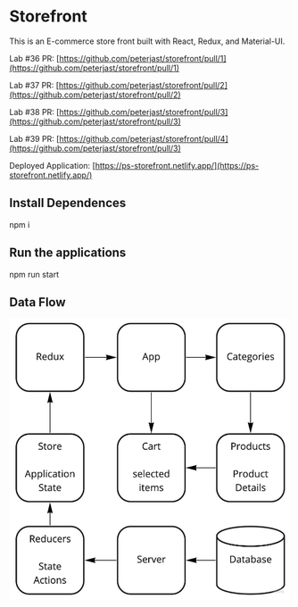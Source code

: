 # Storefront

This is an E-commerce store front built with React, Redux, and Material-UI.

Lab #36 PR: [https://github.com/peterjast/storefront/pull/1](https://github.com/peterjast/storefront/pull/1)

Lab #37 PR: [https://github.com/peterjast/storefront/pull/2](https://github.com/peterjast/storefront/pull/2)

Lab #38 PR: [https://github.com/peterjast/storefront/pull/3](https://github.com/peterjast/storefront/pull/3)

Lab #39 PR: [https://github.com/peterjast/storefront/pull/4](https://github.com/peterjast/storefront/pull/3)

Deployed Application: [https://ps-storefront.netlify.app/](https://ps-storefront.netlify.app/)

## Install Dependences

npm i

## Run the applications

npm run start

## Data Flow

![storefront dataflow](./src/assets/uml.jpg)
